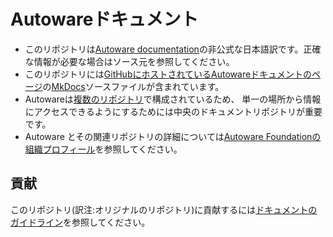 # Autowareドキュメント
- このリポジトリは[Autoware documentation](https://autowarefoundation.github.io/autoware-documentation/main/)の非公式な日本語訳です。正確な情報が必要な場合はソース元を参照してください。
- このリポジトリには[GitHubにホストされているAutowareドキュメントのページ](https://autowarefoundation.github.io/autoware-documentation/main/)の[MkDocs](https://www.mkdocs.org/)ソースファイルが含まれています。
- Autowareは[複数のリポジトリ](https://github.com/autowarefoundation/)で構成されているため、 単一の場所から情報にアクセスできるようにするためには中央のドキュメントリポジトリが重要です。
- Autoware とその関連リポジトリの詳細については[Autoware Foundationの組織プロフィール](https://github.com/autowarefoundation/.github/blob/main/profile/README.md)を参照してください。

## 貢献

このリポジトリ(訳注:オリジナルのリポジトリ)に貢献するには[ドキュメントのガイドライン](https://autowarefoundation.github.io/autoware-documentation/main/contributing/documentation-guidelines/)を参照してください。

